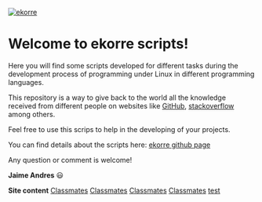 [![ekorre](http://1.bp.blogspot.com/-67Iwh-wi8CQ/Vaae46eEz0I/AAAAAAAAAoE/Gv59Au9ODLA/s1600/logo.png)](http://www.ekorre.org/)

# Welcome to ekorre scripts!

Here you will find some scripts developed for different tasks during the development process of programming under Linux in different programming languages.

This repository is a way to give back to the world all the knowledge received from different people on websites like [GitHub](https://github.com), [stackoverflow](https://stackoverflow.com/) among others.

Feel free to use this scrips to help in the developing of your projects.

You can find details about the scripts here: [ekorre github page](http://github.ekorre.org/)

Any question or comment is welcome!

**Jaime Andres** :smiley:

**Site content**
[Classmates](2017-Google-Developer-Challenge)
[Classmates](2017-Google-Developer-Challenge/Classmates)
[Classmates](2017-Google-Developer-Challenge/Classmates/me)
[Classmates](2017-Google-Developer-Challenge/Classmates/README.md)
[test](tmp/test.html)

